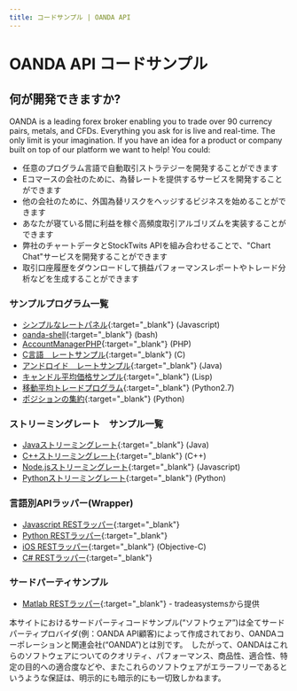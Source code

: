 ```yaml
---
title: コードサンプル | OANDA API
---
```


# OANDA API コードサンプル

## 何が開発できますか?
OANDA is a leading forex broker enabling you to trade over 90 currency pairs, metals, and CFDs. Everything you ask for is live and real-time. The only limit is your imagination. If you have an idea for a product or company built on top of our platform we want to help! You could:

* 任意のプログラム言語で自動取引ストラテジーを開発することができます
* Eコマースの会社のために、為替レートを提供するサービスを開発することができます
* 他の会社のために、外国為替リスクをヘッジするビジネスを始めることができます
* あなたが寝ている間に利益を稼ぐ高頻度取引アルゴリズムを実装することができます
* 弊社のチャートデータとStockTwits APIを組み合わせることで、"Chart Chat"サービスを開発することができます 
* 取引口座履歴をダウンロードして損益パフォーマンスレポートやトレード分析などを生成することができます

### サンプルプログラム一覧

* [シンプルなレートパネル][1]{:target="_blank"} (Javascript)
* [oanda-shell][5]{:target="_blank"} (bash)
* [AccountManagerPHP][6]{:target="_blank"} (PHP)
* [C言語　レートサンプル][7]{:target="_blank"} (C)
* [アンドロイド　レートサンプル][3]{:target="_blank"} (Java)
* [キャンドル平均価格サンプル][4]{:target="_blank"} (Lisp)
* [移動平均トレードプログラム][10]{:target="_blank"} (Python2.7)
* [ポジションの集約][11]{:target="_blank"} (Python)

### ストリーミングレート　サンプル一覧

* [Javaストリーミングレート][14]{:target="_blank"} (Java)
* [C++ストリーミングレート][15]{:target="_blank"} (C++)
* [Node.jsストリーミングレート][16]{:target="_blank"} (Javascript)
* [Pythonストリーミングレート][17]{:target="_blank"} (Python)

### 言語別APIラッパー(Wrapper)

* [Javascript RESTラッパー][9]{:target="_blank"}
* [Python RESTラッパー][13]{:target="_blank"}
* [iOS RESTラッパー][8]{:target="_blank"} (Objective-C)
* [C# RESTラッパー][2]{:target="_blank"}

### サードパーティサンプル

* [Matlab RESTラッパー][18]{:target="_blank"} - tradeasystemsから提供

本サイトにおけるサードパーティコードサンプル(“ソフトウェア”)は全てサードパーティプロバイダ(例：OANDA API顧客)によって作成されており、OANDAコーポレーションと関連会社(“OANDA”)とは別です。　したがって、OANDAはこれらのソフトウェアについてのクオリティ、パフォーマンス、商品性、適合性、特定の目的への適合度などや、またこれらのソフトウェアがエラーフリーであるというような保証は、明示的にも暗示的にも一切致しかねます。


[1]:https://github.com/oanda/simple-rates-panel
[2]:https://github.com/oanda/CSharpLibAPISample
[3]:https://github.com/oanda/AndroidRatesAPISample
[4]:https://github.com/oanda/cl-restapi-demo
[5]:https://github.com/oanda/oanda-shell
[6]:https://github.com/oanda/AccountManagerPHP
[7]:https://github.com/oanda/CAPISample
[8]:https://github.com/oanda/iOSNetworkingWithOandaApi
[9]:https://github.com/oanda/oandajs
[10]:https://github.com/oanda/py-api-trading
[11]:https://github.com/oanda/py-position-aggregation
[13]:https://github.com/oanda/oandapy
[14]:https://github.com/oanda/java-api-streaming
[15]:https://github.com/oanda/cpp-api-streaming
[16]:https://github.com/oanda/nodejs-api-streaming
[17]:https://github.com/oanda/py-api-streaming
[18]:https://github.com/tradeasystems/MatlabOanda_Wrapper
